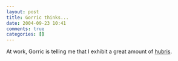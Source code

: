 ```yaml
---
layout: post
title: Gorric thinks...
date: 2004-09-23 10:41
comments: true
categories: []
---
```

At work, Gorric is telling me that I exhibit a great amount of <a href="http://dictionary.reference.com/search?q=hubris">hubris</a>.
